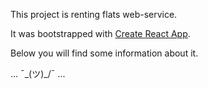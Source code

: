 This project is renting flats web-service.

It was bootstrapped with [Create React App](https://github.com/facebookincubator/create-react-app).

Below you will find some information about it.

...
¯\_(ツ)_/¯
...
